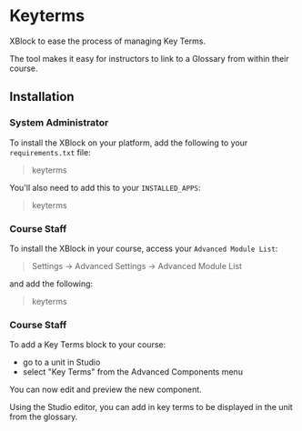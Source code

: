# Keyterms

XBlock to ease the process of managing Key Terms.

The tool makes it easy for instructors to link to a Glossary
from within their course.

## Installation


### System Administrator

To install the XBlock on your platform,
add the following to your `requirements.txt` file:

> keyterms

You'll also need to add this to your `INSTALLED_APPS`:

> keyterms


### Course Staff

To install the XBlock in your course,
access your `Advanced Module List`:

> Settings -> Advanced Settings -> Advanced Module List

and add the following:

> keyterms

### Course Staff

To add a Key Terms block to your course:

- go to a unit in Studio
- select "Key Terms" from the Advanced Components menu

You can now edit and preview the new component.

Using the Studio editor, you can add in key terms to be displayed in the unit
from the glossary.
